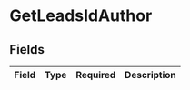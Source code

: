 # GetLeadsIdAuthor


## Fields

| Field       | Type        | Required    | Description |
| ----------- | ----------- | ----------- | ----------- |